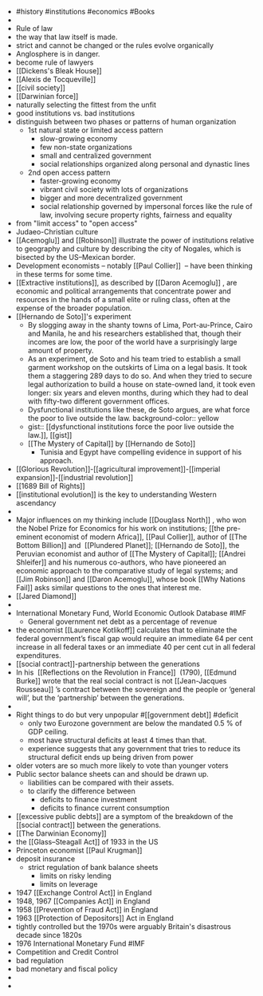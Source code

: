 - #history #institutions #economics #Books
-
- Rule of law
- the way that law itself is made.
- strict and cannot be changed or the rules evolve organically
- Anglosphere is in danger.
- become rule of lawyers
- [[Dickens's Bleak House]]
- [[Alexis de Tocqueville]]
- [[civil society]]
- [[Darwinian force]]
- naturally selecting the fittest from the unfit
- good institutions vs. bad institutions
- distinguish between two phases or patterns of human organization
	- 1st natural state or limited access pattern
		- slow-growing economy
		- few non-state organizations
		- small and centralized government
		- social relationships organized along personal and dynastic lines
	- 2nd open access pattern
		- faster-growing economy
		- vibrant civil society with lots of organizations
		- bigger and more decentralized government
		- social relationship governed by impersonal forces like the rule of law,  involving secure property rights, fairness and equality
- from "limit access" to "open access"
- Judaeo-Christian culture
- [[Acemoglu]] and [[Robinson]] illustrate the power of institutions relative to geography and culture by describing the city of Nogales, which is bisected by the US–Mexican border.
- Development economists – notably [[Paul Collier]]  – have been thinking in these terms for some time.
- [[Extractive institutions]], as described by [[Daron Acemoglu]] , are economic
  and political arrangements that concentrate power and resources in the 
  hands of a small elite or ruling class, often at the expense of the 
  broader population.
- [[Hernando de Soto]]'s experiment
	- By slogging away in the shanty towns of Lima, Port-au-Prince, Cairo and Manila, he and his researchers established that, though their incomes are low, the poor of the world have a surprisingly large amount of property.
	- As an experiment, de Soto and his team tried to establish a small garment workshop on the outskirts of Lima on a legal basis. It took them a staggering 289 days to do so. And when they tried to secure legal authorization to build a house on state-owned land, it took even longer: six years and eleven months, during which they had to deal with fifty-two different government offices.
	- Dysfunctional institutions like these, de Soto argues, are what force the poor to live outside the law.
	  background-color:: yellow
	- gist:: [[dysfunctional institutions force the poor live outside the law.]], [[gist]]
	- [[The Mystery of Capital]] by [[Hernando de Soto]]
		- Tunisia and Egypt have compelling evidence in support of his approach.
- [[Glorious Revolution]]-[[agricultural improvement]]-[[imperial expansion]]-[[industrial revolution]]
- [[1689 Bill of Rights]]
- [[institutional evolution]] is the key to understanding Western ascendancy
-
- Major influences on my thinking include [[Douglass North]] , who won the Nobel Prize for Economics for his work on institutions; [[the pre-eminent economist of modern Africa]], [[Paul Collier]], author of [[The Bottom Billion]] and  [[Plundered Planet]]; [[Hernando de Soto]], the Peruvian economist and author of [[The Mystery of Capital]]; [[Andrei Shleifer]] and his numerous co-authors, who have pioneered an economic approach to the comparative study of legal systems; and [[Jim Robinson]] and [[Daron Acemoglu]], whose book [[Why Nations Fail]] asks similar questions to the ones that interest me.
- [[Jared Diamond]]
-
- International Monetary Fund, World Economic Outlook Database #IMF
	- General government net debt as a percentage of revenue
- the economist [[Laurence Kotlikoff]] calculates that to eliminate the federal government’s fiscal gap would require an immediate 64 per cent increase in all federal taxes or an immediate 40 per cent cut in all federal expenditures.
- [[social contract]]-partnership between the generations
- In his  [[Reflections on the Revolution in France]]  (1790), [[Edmund Burke]] wrote that the real social contract is not [[Jean-Jacques Rousseau]] ’s contract between the sovereign and the people or ‘general will’, but the ‘partnership’ between the generations.
-
- Right things to do but very unpopular #[[government debt]] #deficit
	- only two Eurozone government are below the mandated 0.5 % of GDP ceiling.
	- most have structural deficits at least 4 times than that.
	- experience suggests that any government that tries to reduce its structural deficit ends up being driven from power
- older voters are so much more likely to vote than younger voters
- Public sector balance sheets can and should be drawn up.
	- liabilities can be compared with their assets.
	- to clarify the difference between
		- deficits to finance investment
		- deficits to finance current consumption
- [[excessive public debts]] are a symptom of the breakdown of the [[social contract]] between the generations.
- [[The Darwinian Economy]]
- the [[Glass–Steagall Act]] of 1933 in the US
- Princeton economist [[Paul Krugman]]
- deposit insurance
	- strict regulation of bank balance sheets
		- limits on risky lending
		- limits on leverage
- 1947 [[Exchange Control Act]] in England
- 1948, 1967 [[Companies Act]] in England
- 1958 [[Prevention of Fraud Act]] in England
- 1963 [[Protection of Depositors]] Act in England
- tightly controlled but the 1970s were arguably Britain's disastrous decade since 1820s
- 1976 International Monetary Fund #IMF
- Competition and Credit Control
- bad regulation
- bad monetary and fiscal policy
-
-